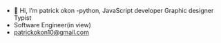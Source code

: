- 👋 Hi, I’m patrick okon
-python, JavaScript developer
Graphic designer
Typist
- Software Engineer(in view)
- patrickokon10@gmail.com

<!---
okonpatrick/okonpatrick is a ✨ special ✨ repository because its `README.md` (this file) appears on your GitHub profile.
You can click the Preview link to take a look at your changes.
--->
